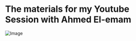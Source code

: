 # The materials for my Youtube Session with Ahmed El-emam

![Image](https://github.com/user-attachments/assets/4a8b94ff-d3eb-42f0-a1a8-d97ed75eba04)
